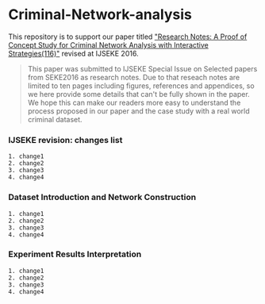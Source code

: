 # Criminal-Network-analysis
This repository is to support our paper titled
["Research Notes: A Proof of Concept Study for Criminal Network Analysis with Interactive Strategies(116)"](https://tongjidomainmodeling.github.io/Criminal-Network-analysis/papers/ijseke_zhou.pdf)
revised at IJSEKE 2016.

> This paper was submitted to IJSEKE Special Issue on Selected papers from SEKE2016 as research notes.
> Due to that reseach notes are limited to ten pages including figures, references
and appendices, so we here provide some details that can't be fully shown in the paper.
> We hope this can make our readers more easy to understand the process proposed in our paper and the case study
with a real world criminal dataset.

### IJSEKE revision: changes list
    1. change1
    2. change2
    3. change3
    4. change4


### Dataset Introduction and Network Construction
    1. change1
    2. change2
    3. change3
    4. change4



### Experiment Results Interpretation
    1. change1
    2. change2
    3. change3
    4. change4


